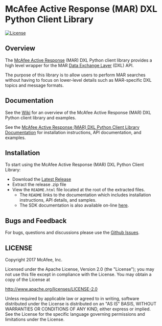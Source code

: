 # McAfee Active Response (MAR) DXL Python Client Library
[![License](https://img.shields.io/badge/License-Apache%202.0-blue.svg)](https://opensource.org/licenses/Apache-2.0)

## Overview

The [McAfee Active Response](http://www.mcafee.com/us/products/endpoint-threat-defense-response.aspx) (MAR) DXL Python
client library provides a high level wrapper for the MAR [Data Exchange Layer](http://www.mcafee.com/us/solutions/data-exchange-layer.aspx)
(DXL) API.

The purpose of this library is to allow users to perform MAR searches without having to focus
on lower-level details such as MAR-specific DXL topics and message formats.

## Documentation

See the [Wiki](https://github.com/opendxl/opendxl-mar-client-python/wiki) for an overview of the McAfee Active Response (MAR) DXL Python client library and examples.

See the [McAfee Active Response (MAR) DXL Python Client Library Documentation](https://opendxl.github.io/opendxl-mar-client-python/pydoc) for
installation instructions, API documentation, and examples.

## Installation

To start using the McAfee Active Response (MAR) DXL Python Client Library:

* Download the [Latest Release](https://github.com/opendxl/opendxl-mar-client-python/releases/latest)
* Extract the release .zip file
* View the `README.html` file located at the root of the extracted files.
  * The `README` links to the documentation which includes installation instructions, API details, and samples.
  * The SDK documentation is also available on-line [here](https://opendxl.github.io/opendxl-mar-client-python/pydoc).

## Bugs and Feedback

For bugs, questions and discussions please use the [Github Issues](https://github.com/opendxl/opendxl-mar-client-python/issues).

## LICENSE

Copyright 2017 McAfee, Inc.

Licensed under the Apache License, Version 2.0 (the "License"); you may not use this file except in compliance with the License. You may obtain a copy of the License at

http://www.apache.org/licenses/LICENSE-2.0

Unless required by applicable law or agreed to in writing, software distributed under the License is distributed on an "AS IS" BASIS, WITHOUT WARRANTIES OR CONDITIONS OF ANY KIND, either express or implied. See the License for the specific language governing permissions and limitations under the License. 
